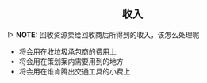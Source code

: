 
<h2 align="center">收入</h2>

!> **NOTE:** 回收资源卖给回收商后所得到的收入，该怎么处理呢

- 将会用在收垃圾承包商的费用上
- 将会用在策划案内需要用到的地方
- 将会用在谁肯腾出交通工具的小费上




